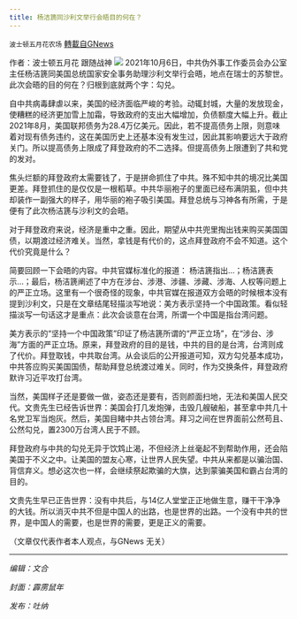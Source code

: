 ```yaml
---
title: 杨洁篪同沙利文举行会晤目的何在？
---
```

`波士顿五月花农场` [轉載自GNews](https://gnews.org/zh-hans/1587375/)

作者：波士顿五月花 跟随战神
![](https://assets.gnews.org/wp-content/uploads/2021/10/20211011-2.jpg)
2021年10月6日，中共伪外事工作委员会办公室主任杨洁篪同美国总统国家安全事务助理沙利文举行会晤，地点在瑞士的苏黎世。此次会晤的目的何在？归根到底就两个字：勾兑。

自中共病毒肆虐以来，美国的经济面临严峻的考验。动辄封城，大量的发放现金，使糟糕的经济更加雪上加霜，导致政府的支出大幅增加，负债额度大幅上升。截止2021年8月，美国联邦债务为28.4万亿美元。因此，若不提高债务上限，则意味着对现有债务违约，这在美国历史上还基本没有发生过，因此其影响要远大于政府关门。所以提高债务上限成了拜登政府的不二选择。但提高债务上限遭到了共和党的发对。

焦头烂额的拜登政府太需要钱了，于是拼命抓住了中共。殊不知中共的境况比美国更差。拜登抓住的是仅仅是一根稻草。中共华丽袍子的里面已经布满阴虱，但中共却装作一副强大的样子，用华丽的袍子吸引美国。拜登总统与习神各有所需，于是便有了此次杨洁篪与沙利文的会晤。

对于拜登政府来说，经济是重中之重。因此，期望从中共兜里掏出钱来购买美国国债，以期渡过经济难关。当然，拿钱是有代价的，这点拜登政府不会不知道。这个代价究竟是什么？

简要回顾一下会晤的内容。中共官媒标准化的报道： 杨洁篪指出…；杨洁篪表示…；最后，杨洁篪阐述了中方在涉台、涉港、涉疆、涉藏、涉海、人权等问题上的严正立场。这里有一个很奇怪的现象，中共官媒在报道双方会晤的时候根本没有提到沙利文，只是在文章结尾轻描淡写地说：美方表示坚持一个中国政策。看似轻描淡写一句话这才是重点：此次会谈意在台湾，所谓一个中国是指台湾问题。

美方表示的“坚持一个中国政策”印证了杨洁篪所谓的“严正立场”，在“涉台、涉海”方面的严正立场。原来，拜登政府的目的是钱，中共的目的是台湾，台湾则成了代价。拜登取钱，中共取台湾。从会谈后的公开报道可知，双方勾兑基本成功，中共答应购买美国国债，帮助拜登总统渡过难关。同时，作为交换条件，拜登政府默许习近平攻打台湾。

当然，美国样子还是要做一做，姿态还是要有，否则颜面扫地，无法和美国人民交代。文贵先生已经告诉世界：美国会打几发炮弹，击毁几艘破船，甚至拿中共几十名党卫军当炮灰。然后，美国目睹中共占领台湾。拜习之间在世界面前公然苟且、公然勾兑，置2300万台湾人民于不顾。

拜登政府与中共的勾兑无异于饮鸩止渴，不但经济上丝毫起不到帮助作用，还会陷美国于不义之中。让美国的盟友心寒，让世界人民失望。中共从来都是以骗治国、背信弃义。想必这次也一样，会继续祭起欺骗的大旗，达到蒙骗美国和霸占台湾的目的。

文贵先生早已正告世界：没有中共后，与14亿人堂堂正正地做生意，赚干干净净的大钱。所以消灭中共不但是中国人的出路，也是世界的出路。一个没有中共的世界，是中国人的需要，也是世界的需要，更是正义的需要。

（文章仅代表作者本人观点，与GNews 无关）

* * *

*编辑：文合*

*封面：霹雳鼠年*

*发布：吐纳*
